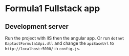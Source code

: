 # Formula1 Fullstack app

## Development server

Run the project with IIS then the angular app.
Or run `dotnet KaptastFormula1Api.dll` and change the `apiBaseUrl` to `http://localhost:5000/` in `config.js`.